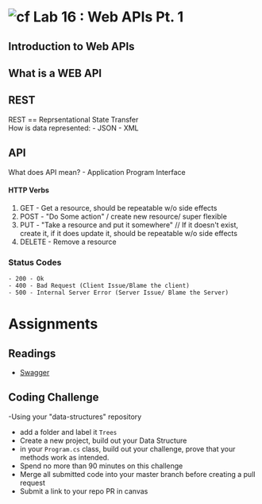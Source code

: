 # ![cf](http://i.imgur.com/7v5ASc8.png) Lab 16 : Web APIs Pt. 1

## Introduction to Web APIs

## What is a WEB API

## REST
REST == Reprsentational State Transfer <br />
How is data represented:
	- JSON
	- XML

## API
What does API mean? - Application Program Interface

#### HTTP Verbs
1. GET - Get a resource, should be repeatable w/o side effects
2. POST - "Do Some action" / create new resource/ super flexible
3. PUT - "Take a resource and put it somewhere" // If it doesn't exist, create it, if it does update it, should be repeatable w/o side effects 
4. DELETE - Remove a resource


### Status Codes 
	- 200 - Ok
	- 400 - Bad Request (Client Issue/Blame the client)
	- 500 - Internal Server Error (Server Issue/ Blame the Server)


# Assignments

## Readings
- [Swagger](https://docs.microsoft.com/en-us/aspnet/core/tutorials/web-api-help-pages-using-swagger?tabs=visual-studio)

## Coding Challenge

-Using your "data-structures" repository
  - add a folder and label it `Trees`
  - Create a new project, build out your Data Structure
  - in your `Program.cs` class, build out your challenge, prove that your methods work as intended.
  - Spend no more than 90 minutes on this challenge
  - Merge all submitted code into your master branch before creating a pull request
  - Submit a link to your repo PR in canvas